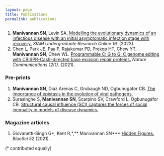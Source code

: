 ```yaml
---
layout: page
title: Publications 
permalink: publications
---
```


1. **Manivannan SN**, Levin SA. [Modelling the evolutionary dynamics of an infectious disease with an initial asymptomatic infection stage with recovery.](https://www.siam.org/media/j0iffxqy/s151755rr.pdf) _SIAM Undergraduate Research Online 16._ (2023).
2.  Chen L, Park JE, Paa P, Rajakumar PD, Prekop HT, Chew YT, **Manivannan SN**, Chew WL. [Programmable C: G to G: C genome editing with CRISPR-Cas9-directed base excision repair proteins.](https://www.nature.com/articles/s41467-021-21559-9) _Nature Communications 12(1)_. (2021).


### Pre-prints
1. **Manivannan SN**, Diaz Arenas C, Grubaugh ND, Ogbunugafor CB. [The importance of epistasis in the evolution of viral pathogens.](https://osf.io/preprints/osf/w56bq_v1)
2. Surasinghe S, **Manivannan SN**, Scarpino SV, Crawford L, Ogbunugafor CB. [Structural causal influence (SCI) captures the forces of social inequality in models of disease dynamics.](https://arxiv.org/pdf/2409.09096)


### Magazine articles
1. Giovanetti-Singh G\*, Kent R,\*,** Manivannan SN**\* [Hidden Figures.](https://issuu.com/bluesci/docs/issue52_issuu_copy) _BlueSci 52_ (2021).

(\* contributed equally)
